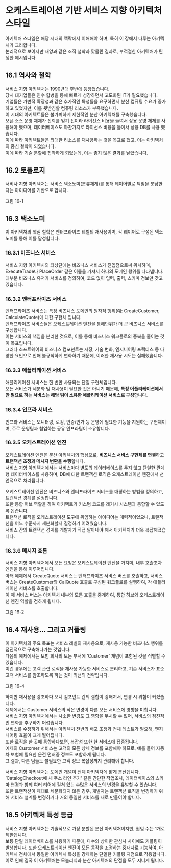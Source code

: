 # 오케스트레이션 기반 서비스 지향 아키텍처 스타일

아키텍처 스타일은 해당 시대의 맥락에서 이해해야 하며, 특히 이 장에서 다루는 아키텍처가 그러합니다.  
논리적으로 보이지만 재앙과 같은 조직 철학과 맞물린 결과로, 부적절한 아키텍처가 탄생한 예시입니다.

## 16.1 역사와 철학

서비스 지향 아키텍처는 1990년대 후반에 등장했습니다.  
당시 대기업들은 인수 합병을 통해 빠르게 성장하면서 고도화된 IT가 필요했습니다.  
기업들은 가변적 확장성과 같은 추가적인 특성들을 요구하면서 분산 컴퓨팅 수요가 증가하고 있었지만, 이를 뒷받침할 컴퓨팅 리소스가 부족했습니다.  
이 시대의 아키텍트들은 불가피하게 제한적인 분산 아키텍처를 구축했습니다.  
오픈 소스 운영 체제가 신뢰를 얻기 전이라 라이선스 비용을 들여서 상용 운영 체제를 사용해야 했으며, 데이터베이스도 마찬가지로 라이선스 비용을 들여서 상용 DB를 사용 했습니다.  
이에 따라 아키텍트들은 최대한 리소스를 재사용하는 것을 목표로 했고, 이는 아키텍처의 중심 철학이 되었습니다.  
이에 따라 기술 분할에 집착하게 되었는데, 이는 좋지 않은 결과를 낳았습니다.

## 16.2 토폴로지

서비사 지향 아키텍처는 서비스 택소노미(분류체계)를 통해 레이어별로 책임을 분담한다는 아이디어를 기반으로 합니다.

그림 16-1

## 16.3 택소노미

이 아키텍처의 핵심 철학은 엔터프라이즈 레벨의 재사용이며, 각 레이어로 구성된 택소노미를 통해 이를 달성합니다.

### 16.3.1 비즈니스 서비스

서비스 지향 아키텍처의 최상단에는 비즈니스 서비스가 진입점으로써 위치하며, ExecuteTrade나 PlaceOrder 같은 이름을 가져서 하나의 도메인 행위를 나타냅니다.  
대부분 비즈니스 유저가 서비스를 정의하여, 코드 없이 입력, 출력, 스키마 정보만 갖고 있습니다.

### 16.3.2 엔터프라이즈 서비스

엔터프라이즈 서비스는 특정 비즈니스 도메인의 원자적 행위(예: CreateCustomer, CalculateQuote)에 대한 구현체 입니다.  
엔터프라이즈 서비스들은 오케스트레이션 엔진을 통해단위가 더 큰 비즈니스 서비스를 구성합니다.  
이는 서비스의 책임을 분리한 것으로, 이를 통해 비즈니스 워크플로의 중복을 줄이는 것이 목표입니다.  
그러나 소프트웨어의 비즈니스 컴포넌트는 시장, 기술 변화, 엔지니어링 프랙티스 등 다양한 요인으로 인해 불규칙하게 변화하기 때문에, 이러한 재사용 시도는 실패했습니다.

### 16.3.3 애플리케이션 서비스

애플리케이션 서비스는 한 번만 사용되는 단일 구현체입니다.  
모든 서비스가 세분화 및 재사용이 필요한 것은 아니기 때문에, **특정 어플리케이션에서만 필요로 하는 서비스는 해당 팀이 소유한 애플리케이션 서비스로 구성**합니다.

### 16.3.4 인프라 서비스

인프라 서비스는 모니터링, 로깅, 인증/인가 등 운영에 필요한 기능을 지원하는 구현체이며, 주로 운영팀과 협업하는 공유 인프라팀이 소유합니다.

### 16.3.5 오케스트레이션 엔진

오케스트레이션 엔진은 분산 아키텍처의 핵심으로, **비즈니스 서비스 구현체를 연결**하고 **트랜잭션 조정과 메시지 변환을 수행**합니다.  
서비스 지향 아키텍처에서는 서비스마다 별도의 데이터베이스를 두지 않고 단일한 관계형 데이터베이스를 사용하며, DB에 대한 트랜잭션 로직은 오케스트레이션 엔진에서 선언적으로 처리됩니다.

오케스트레이션 엔진은 비즈니스와 엔터프라이즈 서비스를 매핑하는 방법을 정의하고, 트랜잭션 경계를 설정합니다.  
또한 통합 허브 역할을 하여 아키텍트가 커스텀 코드를 레거시 시스템과 통합할 수 있도록 돕습니다.  
트랜잭션 로직을 오케스트레이션 도구에 위임하는 아이디어는 매력적이었으나, 트랜잭션을 어느 수준까지 세분화할지 결정하기 어려웠습니다.  
서비스 간의 트랜잭션 경계를 개발자가 직접 알아내야 해서 아키텍처가 더욱 복잡해졌습니다.

### 16.3.6 메시지 흐름

서비스 지향 아키텍처에서 모든 요청은 오케스트레이션 엔진을 거치며, 내부 호출조차 엔진을 통해 이루어집니다.  
아래 예제에서 CreateQuote 서비스는 엔터프라이즈 서비스 버스를 호출하고, 서비스 버스는 CreateCustomer와 CalQuote 호출로 구성된 워크플로를 실행하여, 각 애플리케이션 서비스를 호출합니다.  
이 때 서비스 버스는 아키텍처 내부의 모든 호출을 중계하여, 통합 허브와 오케스트레이션 엔진 역할을 겸하게 됩니다.

그림 16-2

## 16.4 재사용... 그리고 커플링

이 아키텍처의 주요 목표는 서비스 레벨의 재사용으로, 재사용 가능한 비즈니스 행위를 점진적으로 구축해나가는 것입니다.  
다음의 예제에서는 보험 회사의 모든 부서에 ‘Customer’ 개념이 포함된 것을 식별할 수 있습니다.  
이런 경우에는 고객 관련 로직을 재사용 가능한 서비스로 분리하고, 기존 서비스가 표준 고객 서비스를 참조하도록 하는 것이 최선의 전략입니다.

그림 16-4

하지만 재사용을 강조하다 보니 컴포넌트 간의 결합이 강해져서, 변경 시 위험이 커졌습니다.  
예제에서는 Customer 서비스의 작은 변경이 다른 모든 서비스에 영향을 미칩니다.  
서비스 지향 아키텍처에서는 사소한 변경도 그 영향을 무시할 수 없어, 서비스의 점진적인 변화를 추구하기 어렵습니다.  
서비스를 수정하기 위해서는 아키텍처 전반의 배포 조정과 전체 테스트가 필요해, 엔지니어링 효율이 크게 떨어집니다.  
또한 로직을 한 곳에 통합하다보면, 복잡성 또한 한 서비스에 집중됩니다.  
예제의 Customer 서비스는 고객의 모든 상세 정보를 포함해야 하므로, 예를 들어 자동차 보험에 필요한 운전 면허증 정보도 포함하게 됩니다.  
그 결과, 다른 팀들도 불필요한 고객 정보 복잡성까지 관리해야 합니다.

서비스 지향 아키텍처는 도메인 개념이 전체 아키텍처에 얇게 분산됩니다.  
‘CatalogCheckout에 새 주소 라인 추가’ 같은 간단한 작업조차, 데이터베이스의 스키마 변경과 함께 여러 티어에 걸쳐 있는 수많은 서비스의 변경을 유발할 수 있습니다.  
또한 트랜잭션이 제대로 세분화되지 않은 경우, 개발자는 트랜잭션 로직을 변경하기 위해 서비스 설계를 변경하거나 거의 동일한 서비스를 새로 만들어야 합니다.

## 16.5 아키텍처 특성 등급

서비스 지향 아키텍처는 기술적으로 가장 분할된 분산 아키텍처이지만, 퀀텀 수는 1개로 제한됩니다.  
보통 단일 데이터베이스를 사용하기 때문에, 다수의 상이한 관심사 사이에도 커플링이 발생합니다.
또한 오케스트레이션 엔진이 모든 동작을 조정하는 중재자로 기능하여, 아키텍처 전체에서 동일한 아키텍처 특성을 강제하는 단일한 커플링 지점으로 작용합니다.  
이로 인해 결국 이 아키텍처는 모놀리식과 분산 아키텍처의 단점을 모두 지니게 됩니다.
